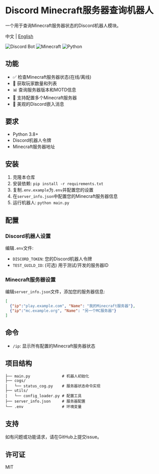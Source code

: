 # Discord Minecraft服务器查询机器人

一个用于查询Minecraft服务器状态的Discord机器人模块。

中文 | [English](README.md)

![Discord Bot](https://img.shields.io/badge/Discord-机器人-7289DA?style=for-the-badge&logo=discord&logoColor=white)
![Minecraft](https://img.shields.io/badge/Minecraft-62B47A?style=for-the-badge&logo=minecraft&logoColor=white)
![Python](https://img.shields.io/badge/Python-3776AB?style=for-the-badge&logo=python&logoColor=white)

## 功能
- ✅ 检查Minecraft服务器状态(在线/离线)
- 👥 获取玩家数量和列表
- 📊 查询服务器版本和MOTD信息
- 🔄 支持配置多个Minecraft服务器
- 💬 美观的Discord嵌入消息

## 要求
- Python 3.8+
- Discord机器人令牌
- Minecraft服务器地址

## 安装
1. 克隆本仓库
2. 安装依赖: `pip install -r requirements.txt`
3. 复制`.env.example`为`.env`并配置您的设置
4. 在`server_info.json`中配置您的Minecraft服务器信息
5. 运行机器人: `python main.py`

## 配置

### Discord机器人设置
编辑`.env`文件:
- `DISCORD_TOKEN`: 您的Discord机器人令牌
- `TEST_GUILD_ID`: (可选) 用于测试/开发的服务器ID

### Minecraft服务器设置
编辑`server_info.json`文件，添加您的服务器信息:
```json
[
  {"ip":"play.example.com", "Name": "我的Minecraft服务器"},
  {"ip":"mc.example.org", "Name": "另一个MC服务器"}
]
```

## 命令
- `/ip`: 显示所有配置的Minecraft服务器状态

## 项目结构
```
├── main.py              # 机器人初始化
├── cogs/
│   └── status_cog.py    # 服务器状态命令实现
├── utils/
│   └── config_loader.py # 配置工具
├── server_info.json     # 服务器配置
└── .env                 # 环境变量
```

## 支持
如有问题或功能请求，请在GitHub上提交issue。

## 许可证
MIT